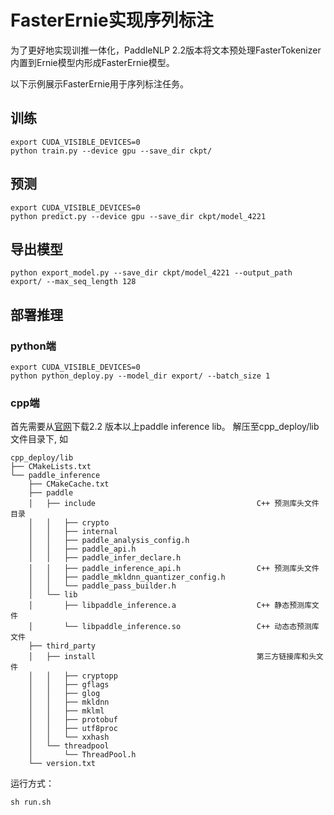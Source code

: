 # FasterErnie实现序列标注

为了更好地实现训推一体化，PaddleNLP 2.2版本将文本预处理FasterTokenizer内置到Ernie模型内形成FasterErnie模型。

以下示例展示FasterErnie用于序列标注任务。

## 训练

```shell
export CUDA_VISIBLE_DEVICES=0
python train.py --device gpu --save_dir ckpt/
```

## 预测

```shell
export CUDA_VISIBLE_DEVICES=0
python predict.py --device gpu --save_dir ckpt/model_4221
```

## 导出模型

```shell
python export_model.py --save_dir ckpt/model_4221 --output_path export/ --max_seq_length 128
```

## 部署推理

### python端

```shell
export CUDA_VISIBLE_DEVICES=0
python python_deploy.py --model_dir export/ --batch_size 1
```

### cpp端

首先需要从[官网](https://paddleinference.paddlepaddle.org.cn/master/user_guides/download_lib.html)下载2.2 版本以上paddle inference lib。
解压至cpp_deploy/lib文件目录下, 如
```
cpp_deploy/lib
├── CMakeLists.txt
└── paddle_inference
    ├── CMakeCache.txt
    ├── paddle
    │   ├── include                                    C++ 预测库头文件目录
    │   │   ├── crypto
    │   │   ├── internal
    │   │   ├── paddle_analysis_config.h
    │   │   ├── paddle_api.h
    │   │   ├── paddle_infer_declare.h
    │   │   ├── paddle_inference_api.h                 C++ 预测库头文件
    │   │   ├── paddle_mkldnn_quantizer_config.h
    │   │   └── paddle_pass_builder.h
    │   └── lib
    │       ├── libpaddle_inference.a                  C++ 静态预测库文件
    │       └── libpaddle_inference.so                 C++ 动态态预测库文件
    ├── third_party
    │   ├── install                                    第三方链接库和头文件
    │   │   ├── cryptopp
    │   │   ├── gflags
    │   │   ├── glog
    │   │   ├── mkldnn
    │   │   ├── mklml
    │   │   ├── protobuf
    │   │   ├── utf8proc
    │   │   └── xxhash
    │   └── threadpool
    │       └── ThreadPool.h
    └── version.txt
```


运行方式：

```shell
sh run.sh
```
